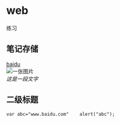 # web   
练习 
## 笔记存储   
[baidu](www.baidu.com)    
![一张图片](http://www.killyman.cn/wp-content/uploads/2016/06/aa1-300x295.png)   
*这是一段文字*    
## 二级标题
`var abc="www.baidu.com"   
alert("abc");
`
